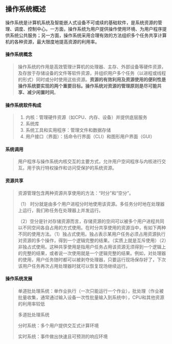 ## 操作系统概述

   操作系统是计算机系统及智能嵌人式设备不可或续的基础软件，是系统资源的管理、调度、控制中心。一方面，操作系统为用户提供操作使用环境、为用户程序提供系统公共服务；另一方面，操作系统采用合理有效的方法组织多个任务共享计算机的各种资源，最大限度地提高资源的利用率。

#### 操作系统概念

>   操作系统的作用是高效管理计算机的处理器、主存、外部设备等硬件资源，及存放于存储设备的文件等软件资源，并组织用户多个任务（以进程或线程的形式）同时或分时使用这些资源。**资源的有效利用及资源使用的便利性是操作系统要实现的两个重要目标。操作系统对资源的管理原则是尽可能共享、减少闲置时间**。

#### 操作系统软件构成

> 1. 内核：管理硬件资源（如CPU、内存、设备）并提供底层服务
> 2. 系统库
> 3. 系统工具和实用程序：管理文件和数据存储
> 4. 用户接口（界面）：括命令行界面（CLI）和图形用户界面（GUI）

#### 系统调用

>   用户程序与操作系统内核交互的主要方式，允许用户空间程序与内核进行交互。用于执行特权操作和访问受保护的系统资源。

#### 资源共享

> 资源管理包含两种资源共享使用的方法：“时分”和“空分”。
>
> （1） 时分就是由多个用户进程分时地使用该资源。多任务分时地在处理器上运行，我们称任务在处理器上并发运行。
>
> （2）空分是针对存储资源而言，存储资源的空间可以被多个用户进程共同以不同空间各自占用的方式使用。在时分共享使用的资源当中，有如下两种不同的使用方法。（1）独占式使用。独占表示某用户任务必须占用资源执行对资源的多个操作，得到一个逻辑完整的结果。（实质上就是互斥使用）（2）非独占式使用。这种共享使用是指用户任务占用该资源无须得到一个逻辑上的完整的结果，或者说一次使用就是一个逻辑完整的结果。例如，对处理器的使用，用户任务随时都可以被剥夺处理器，只要运行现场保存好了，下次该用户任务再次占用处理器时就可以恢复现场继续运行。

#### 操作系统发展

> 单道批处理系统：单作业执行（一次只能运行一个作业），批处理（作业被批量收集，通常通过输入设备一次性批量输入到系统中），CPU和其他资源的利用率较低
>
> 多道批处理系统
>
> 分时系统：多个用户提供交互式计算环境
>
> 实时系统：事件做出快速且可预测的响应环境





